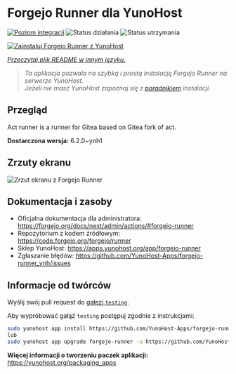 <!--
To README zostało automatycznie wygenerowane przez <https://github.com/YunoHost/apps/tree/master/tools/readme_generator>
Nie powinno być ono edytowane ręcznie.
-->

# Forgejo Runner dla YunoHost

[![Poziom integracji](https://apps.yunohost.org/badge/integration/forgejo-runner)](https://ci-apps.yunohost.org/ci/apps/forgejo-runner/)
![Status działania](https://apps.yunohost.org/badge/state/forgejo-runner)
![Status utrzymania](https://apps.yunohost.org/badge/maintained/forgejo-runner)

[![Zainstaluj Forgejo Runner z YunoHost](https://install-app.yunohost.org/install-with-yunohost.svg)](https://install-app.yunohost.org/?app=forgejo-runner)

*[Przeczytaj plik README w innym języku.](./ALL_README.md)*

> *Ta aplikacja pozwala na szybką i prostą instalację Forgejo Runner na serwerze YunoHost.*  
> *Jeżeli nie masz YunoHost zapoznaj się z [poradnikiem](https://yunohost.org/install) instalacji.*

## Przegląd

Act runner is a runner for Gitea based on Gitea fork of act.

**Dostarczona wersja:** 6.2.0~ynh1

## Zrzuty ekranu

![Zrzut ekranu z Forgejo Runner](./doc/screenshots/example.jpg)

## Dokumentacja i zasoby

- Oficjalna dokumentacja dla administratora: <https://forgejo.org/docs/next/admin/actions/#forgejo-runner>
- Repozytorium z kodem źródłowym: <https://code.forgejo.org/forgejo/runner>
- Sklep YunoHost: <https://apps.yunohost.org/app/forgejo-runner>
- Zgłaszanie błędów: <https://github.com/YunoHost-Apps/forgejo-runner_ynh/issues>

## Informacje od twórców

Wyślij swój pull request do [gałęzi `testing`](https://github.com/YunoHost-Apps/forgejo-runner_ynh/tree/testing).

Aby wypróbować gałąź `testing` postępuj zgodnie z instrukcjami:

```bash
sudo yunohost app install https://github.com/YunoHost-Apps/forgejo-runner_ynh/tree/testing --debug
lub
sudo yunohost app upgrade forgejo-runner -u https://github.com/YunoHost-Apps/forgejo-runner_ynh/tree/testing --debug
```

**Więcej informacji o tworzeniu paczek aplikacji:** <https://yunohost.org/packaging_apps>
